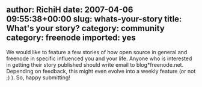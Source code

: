 author: RichiH
date: 2007-04-06 09:55:38+00:00
slug: whats-your-story
title: What's your story?
category: community
category: freenode
imported: yes
---
We would like to feature a few stories of how open source in general and freenode in specific influenced you and your life. Anyone who is interested in getting their story published should write email to blog*freenode.net. Depending on feedback, this might even evolve into a weekly feature (or not ;) ). So, happy submitting!
